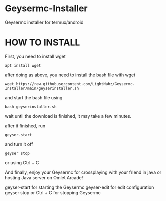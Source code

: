 # Geysermc-Installer

Geysermc installer for termux/android

# HOW TO INSTALL
First, you need to install wget

```sh-session
apt install wget
```

after doing as above, you need to install 
the bash file with wget
```sh-session
wget https://raw.githubusercontent.com/LightNabz/Geysermc-Installer/main/geyserinstaller.sh
```

and start the bash file using
```sh-session
bash geyserinstaller.sh
```

wait until the download is finished, it may take a
few minutes.

after it finished, run 
```sh-session
geyser-start
```

and turn it off 
```sh-session
geyser stop
``` 
or using  Ctrl + C



And finally, enjoy your Geysermc for crossplaying
with your friend in java or hosting Java server on Omlet Arcade!



geyser-start for starting the Geysermc
 geyser-edit for edit configuration
 geyser stop or Ctrl + C for stopping Geysermc
